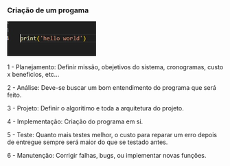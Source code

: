 ### Criação de um progama

![Hello World](https://github.com/elijhonathan/DocumentandoPython/blob/main/Arquivos/print-helloWorld.jpg)

1 - Planejamento: Definir missão, obejetivos do sistema, cronogramas, custo x beneficios, etc...

2 - Análise: Deve-se buscar um bom entendimento do programa que será feito.

3 - Projeto: Definir o algoritimo e toda a arquitetura do projeto.

4 - Implementação: Criação do programa em si.

5 - Teste: Quanto mais testes melhor, o custo para reparar um erro depois de entregue sempre será maior do que se testado antes.

6 - Manutenção: Corrigir falhas, bugs, ou implementar novas funções.